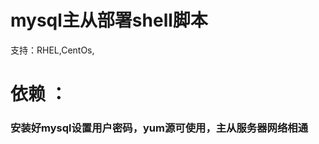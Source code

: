 
# mysql主从部署shell脚本

支持：RHEL,CentOs,


<h1>依赖 ：</h1>

<h3>安装好mysql设置用户密码，yum源可使用，主从服务器网络相通</h3>




